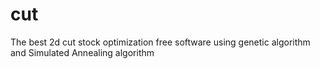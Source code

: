 # cut
The best 2d cut stock optimization  free software using genetic algorithm and Simulated Annealing algorithm 
